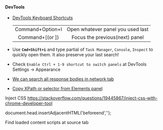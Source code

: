 

#### DevTools
- [DevTools Keyboard Shortcuts](https://developers.google.com/web/tools/chrome-devtools/shortcuts)

  |                  |                                   |
  |:----------------:|:---------------------------------:|
  | Command+Option+I | Open whatever panel you used last |
  | Command+[(or ])  |  Focus the previous(next) panel   |
- Use **`Cmd+Shift+i`** and type partial of `Task Manager`, `Console`, `Inspect` to quickly open them. It also preserve your last search!
- Check `Enable Ctrl + 1-9 shortcut to switch panels` at DevTools Settings -> Appearance
- [We can search all response bodies in network tab](https://bugs.chromium.org/p/chromium/issues/detail?id=468416)
- [Copy XPath or selector from Elements panel](https://yizeng.me/2014/03/23/evaluate-and-validate-xpath-css-selectors-in-chrome-developer-tools/)


Inject CSS
https://stackoverflow.com/questions/19445867/inject-css-with-chrome-developer-tool

document.head.insertAdjacentHTML('beforeend','<style></style>');


Find loaded content scripts at source tab



